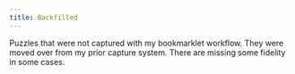 ```yaml
---
title: Backfilled
---
```


Puzzles that were not captured with my bookmarklet workflow. They were moved over from my prior capture system. There are missing some fidelity in some cases. 
